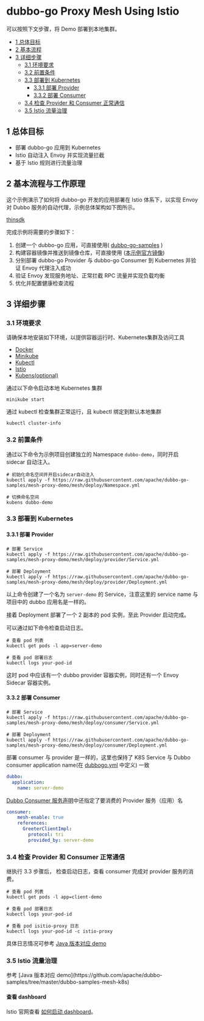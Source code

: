 # dubbo-go Proxy Mesh Using Istio

可以按照下文步骤，将 Demo 部署到本地集群。

* [1 总体目标](#target)
* [2 基本流程](#basic)
* [3 详细步骤](#detail)
    + [3.1 环境要求](#env)
    + [3.2 前置条件](#prepare)
    + [3.3 部署到 Kubernetes](#deploy)
        - [3.3.1 部署 Provider](#deploy_provider)
        - [3.3.2 部署 Consumer](#deploy_consumer)
    + [3.4 检查 Provider 和 Consumer 正常通信](#check)
    + [3.5 Istio 流量治理](#traffic)

<h2 id="target">1 总体目标</h2>

* 部署 dubbo-go 应用到 Kubernetes
* Istio 自动注入 Envoy 并实现流量拦截
* 基于 Istio 规则进行流量治理

<h2 id="basic">2 基本流程与工作原理</h2>
这个示例演示了如何将 dubbo-go 开发的应用部署在 Istio 体系下，以实现 Envoy 对 Dubbo 服务的自动代理，示例总体架构如下图所示。

[thinsdk](./assets/thinsdk.png)

完成示例将需要的步骤如下：

1. 创建一个 dubbo-go 应用，可直接使用( [dubbo-go-samples](https://github.com/apache/dubbo-go-samples/tree/master/mesh) )
2. 构建容器镜像并推送到镜像仓库，可直接使用 ([本示例官方镜像](https://hub.docker.com/r/apache/dubbo-demo/tags))
3. 分别部署 dubbo-go Provider 与 dubbo-go Consumer 到 Kubernetes 并验证 Envoy 代理注入成功
4. 验证 Envoy 发现服务地址、正常拦截 RPC 流量并实现负载均衡
5. 优化并配置健康检查流程

<h2 id="detail">3 详细步骤</h2>

<h3 id="env">3.1 环境要求</h3>

请确保本地安装如下环境，以提供容器运行时、Kubernetes集群及访问工具

* [Docker](https://www.docker.com/get-started/)
* [Minikube](https://minikube.sigs.k8s.io/docs/start/)
* [Kubectl](https://kubernetes.io/docs/tasks/tools/)
* [Istio](https://istio.io/latest/docs/setup/getting-started/)
* [Kubens(optional)](https://github.com/ahmetb/kubectx)

通过以下命令启动本地 Kubernetes 集群

```shell
minikube start
```

通过 kubectl 检查集群正常运行，且 kubectl 绑定到默认本地集群

```shell
kubectl cluster-info
```

<h3 id="prepare">3.2 前置条件</h3>

通过以下命令为示例项目创建独立的 Namespace `dubbo-demo`，同时开启 sidecar 自动注入。

```shell
# 初始化命名空间并开启sidecar自动注入
kubectl apply -f https://raw.githubusercontent.com/apache/dubbo-go-samples/mesh-proxy-demo/mesh/deploy/Namespace.yml

# 切换命名空间
kubens dubbo-demo

```

<h3 id="deploy">3.3 部署到 Kubernetes</h3>

<h4 id="deploy_provider">3.3.1 部署 Provider</h3>

```shell
# 部署 Service
kubectl apply -f https://raw.githubusercontent.com/apache/dubbo-go-samples/mesh-proxy-demo/mesh/deploy/provider/Service.yml

# 部署 Deployment
kubectl apply -f https://raw.githubusercontent.com/apache/dubbo-go-samples/mesh-proxy-demo/mesh/deploy/provider/Deployment.yml
```

以上命令创建了一个名为 `server-demo` 的 Service，注意这里的 service name 与项目中的 dubbo 应用名是一样的。

接着 Deployment 部署了一个 2 副本的 pod 实例，至此 Provider 启动完成。

可以通过如下命令检查启动日志。

```shell
# 查看 pod 列表
kubectl get pods -l app=server-demo

# 查看 pod 部署日志
kubectl logs your-pod-id
```

这时 pod 中应该有一个 dubbo provider 容器实例，同时还有一个 Envoy Sidecar 容器实例。

<h4 id="deploy_consumer">3.3.2 部署 Consumer</h3>

```shell
# 部署 Service
kubectl apply -f https://raw.githubusercontent.com/apache/dubbo-go-samples/mesh-proxy-demo/mesh/deploy/consumer/Service.yml

# 部署 Deployment
kubectl apply -f https://raw.githubusercontent.com/apache/dubbo-go-samples/mesh-proxy-demo/mesh/deploy/consumer/Deployment.yml
```

部署 consumer 与 provider 是一样的，这里也保持了 K8S Service 与 Dubbo consumer application name(在 [dubbogo.yml](https://github.com/chickenlj/dubbo-go-samples/blob/mesh-proxy-demo/mesh/go-server/conf/dubbogo.yml) 中定义) 一致
```yaml
dubbo:
  application:
    name: server-demo
```

[Dubbo Consumer 服务声明](https://github.com/chickenlj/dubbo-go-samples/blob/mesh-proxy-demo/mesh/go-client/conf/dubbogo.yml)中还指定了要消费的 Provider 服务（应用）名

```yaml
consumer:
    mesh-enable: true
    references:
      GreeterClientImpl:
        protocol: tri
        provided_by: server-demo
```

<h3 id="check">3.4 检查 Provider 和 Consumer 正常通信</h3>

继执行 3.3 步骤后， 检查启动日志，查看 consumer 完成对 provider 服务的消费。

```shell
# 查看 pod 列表
kubectl get pods -l app=client-demo

# 查看 pod 部署日志
kubectl logs your-pod-id

# 查看 pod isitio-proxy 日志
kubectl logs your-pod-id -c istio-proxy
```

具体日志情况可参考 [Java 版本对应 demo](https://github.com/apache/dubbo-samples/tree/master/dubbo-samples-mesh-k8s)

<h3 id="traffic">3.5 Istio 流量治理</h3>
参考 [Java 版本对应 demo](https://github.com/apache/dubbo-samples/tree/master/dubbo-samples-mesh-k8s)

#### 查看 dashboard
Istio 官网查看 [如何启动 dashboard](https://istio.io/latest/docs/setup/getting-started/#dashboard)。
